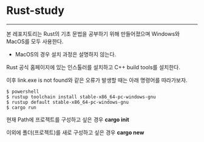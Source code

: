 # Rust-study

---

본 레포지토리는 Rust의 기초 문법을 공부하기 위해 만들어졌으며
Windows와 MacOS를 모두 사용한다.

- MacOS의 경우 설치 과정은 설명하지 않는다.

Rust 공식 홈페이지에 있는 인스톨러를 설치하고 C++ build tools를 설치한다.

이후 link.exe is not found와 같은 오류가 발생할 때는 아래 명령어를 따라가보자.

```
$ powershell
$ rustup toolchain install stable-x86_64-pc-windows-gnu
$ rustup default stable-x86_64-pc-windows-gnu
$ cargo run

```

현재 Path에 프로젝트를 구성하고 싶은 경우
**cargo init**

이외에 폴더(프로젝트)를 새로 구성하고 싶은 경우
**cargo new <Project Name>**
